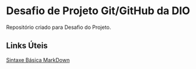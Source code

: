 # Desafio de Projeto Git/GitHub da DIO
Repositório criado para Desafio do Projeto.

## Links Úteis
[Sintaxe Básica MarkDown](https://www.markdownguide.org/basic-syntax/)
